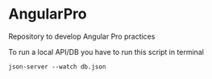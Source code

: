 # AngularPro
Repository to develop Angular Pro practices

To run a local API/DB  you have to run this script in terminal 
```
json-server --watch db.json
```
